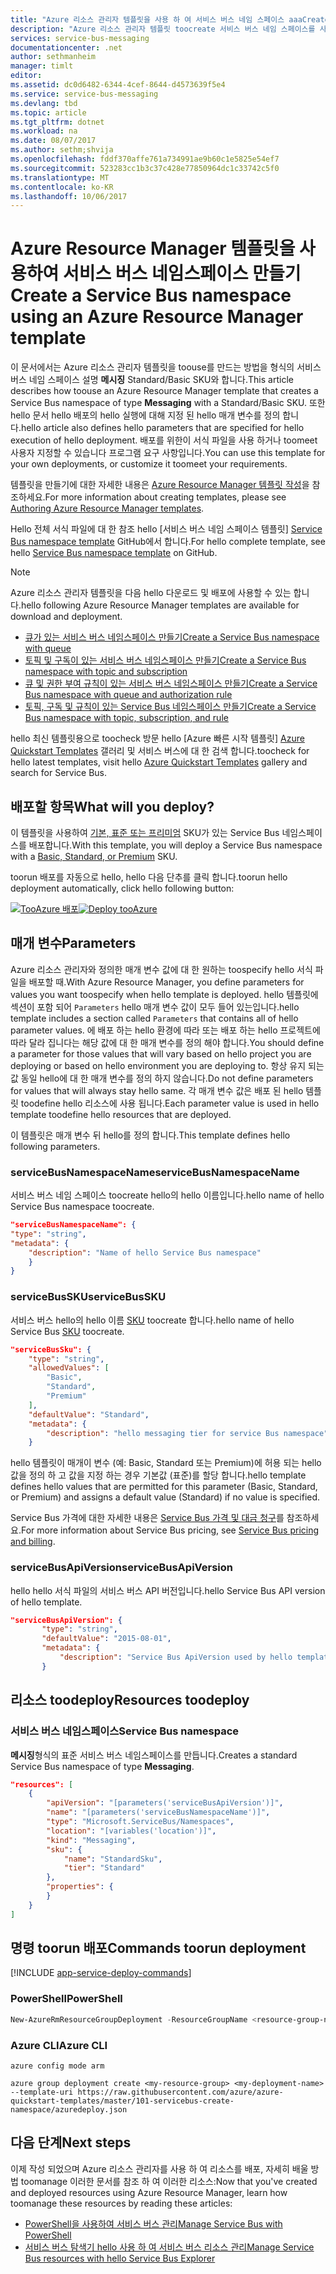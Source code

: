 ```yaml
---
title: "Azure 리소스 관리자 템플릿을 사용 하 여 서비스 버스 네임 스페이스 aaaCreate | Microsoft Docs"
description: "Azure 리소스 관리자 템플릿 toocreate 서비스 버스 네임 스페이스를 사용 하 여"
services: service-bus-messaging
documentationcenter: .net
author: sethmanheim
manager: timlt
editor: 
ms.assetid: dc0d6482-6344-4cef-8644-d4573639f5e4
ms.service: service-bus-messaging
ms.devlang: tbd
ms.topic: article
ms.tgt_pltfrm: dotnet
ms.workload: na
ms.date: 08/07/2017
ms.author: sethm;shvija
ms.openlocfilehash: fddf370affe761a734991ae9b60c1e5825e54ef7
ms.sourcegitcommit: 523283cc1b3c37c428e77850964dc1c33742c5f0
ms.translationtype: MT
ms.contentlocale: ko-KR
ms.lasthandoff: 10/06/2017
---
```

# <a name="create-a-service-bus-namespace-using-an-azure-resource-manager-template"></a><span data-ttu-id="496ac-103">Azure Resource Manager 템플릿을 사용하여 서비스 버스 네임스페이스 만들기</span><span class="sxs-lookup"><span data-stu-id="496ac-103">Create a Service Bus namespace using an Azure Resource Manager template</span></span>

<span data-ttu-id="496ac-104">이 문서에서는 Azure 리소스 관리자 템플릿을 toouse를 만드는 방법을 형식의 서비스 버스 네임 스페이스 설명 **메시징** Standard/Basic SKU와 합니다.</span><span class="sxs-lookup"><span data-stu-id="496ac-104">This article describes how toouse an Azure Resource Manager template that creates a Service Bus namespace of type **Messaging** with a Standard/Basic SKU.</span></span> <span data-ttu-id="496ac-105">또한 hello 문서 hello 배포의 hello 실행에 대해 지정 된 hello 매개 변수를 정의 합니다.</span><span class="sxs-lookup"><span data-stu-id="496ac-105">hello article also defines hello parameters that are specified for hello execution of hello deployment.</span></span> <span data-ttu-id="496ac-106">배포를 위한이 서식 파일을 사용 하거나 toomeet 사용자 지정할 수 있습니다 프로그램 요구 사항입니다.</span><span class="sxs-lookup"><span data-stu-id="496ac-106">You can use this template for your own deployments, or customize it toomeet your requirements.</span></span>

<span data-ttu-id="496ac-107">템플릿을 만들기에 대한 자세한 내용은 [Azure Resource Manager 템플릿 작성][Authoring Azure Resource Manager templates]을 참조하세요.</span><span class="sxs-lookup"><span data-stu-id="496ac-107">For more information about creating templates, please see [Authoring Azure Resource Manager templates][Authoring Azure Resource Manager templates].</span></span>

<span data-ttu-id="496ac-108">Hello 전체 서식 파일에 대 한 참조 hello [서비스 버스 네임 스페이스 템플릿] [ Service Bus namespace template] GitHub에서 합니다.</span><span class="sxs-lookup"><span data-stu-id="496ac-108">For hello complete template, see hello [Service Bus namespace template][Service Bus namespace template] on GitHub.</span></span>

> [!NOTE]
> <span data-ttu-id="496ac-109">Azure 리소스 관리자 템플릿을 다음 hello 다운로드 및 배포에 사용할 수 있는 합니다.</span><span class="sxs-lookup"><span data-stu-id="496ac-109">hello following Azure Resource Manager templates are available for download and deployment.</span></span> 
> 
> * [<span data-ttu-id="496ac-110">큐가 있는 서비스 버스 네임스페이스 만들기</span><span class="sxs-lookup"><span data-stu-id="496ac-110">Create a Service Bus namespace with queue</span></span>](service-bus-resource-manager-namespace-queue.md)
> * [<span data-ttu-id="496ac-111">토픽 및 구독이 있는 서비스 버스 네임스페이스 만들기</span><span class="sxs-lookup"><span data-stu-id="496ac-111">Create a Service Bus namespace with topic and subscription</span></span>](service-bus-resource-manager-namespace-topic.md)
> * [<span data-ttu-id="496ac-112">큐 및 권한 부여 규칙이 있는 서비스 버스 네임스페이스 만들기</span><span class="sxs-lookup"><span data-stu-id="496ac-112">Create a Service Bus namespace with queue and authorization rule</span></span>](service-bus-resource-manager-namespace-auth-rule.md)
> * [<span data-ttu-id="496ac-113">토픽, 구독 및 규칙이 있는 Service Bus 네임스페이스 만들기</span><span class="sxs-lookup"><span data-stu-id="496ac-113">Create a Service Bus namespace with topic, subscription, and rule</span></span>](service-bus-resource-manager-namespace-topic-with-rule.md)
> 
> <span data-ttu-id="496ac-114">hello 최신 템플릿용으로 toocheck 방문 hello [Azure 빠른 시작 템플릿] [ Azure Quickstart Templates] 갤러리 및 서비스 버스에 대 한 검색 합니다.</span><span class="sxs-lookup"><span data-stu-id="496ac-114">toocheck for hello latest templates, visit hello [Azure Quickstart Templates][Azure Quickstart Templates] gallery and search for Service Bus.</span></span>
> 
> 

## <a name="what-will-you-deploy"></a><span data-ttu-id="496ac-115">배포할 항목</span><span class="sxs-lookup"><span data-stu-id="496ac-115">What will you deploy?</span></span>
<span data-ttu-id="496ac-116">이 템플릿을 사용하여 [기본, 표준 또는 프리미엄](https://azure.microsoft.com/pricing/details/service-bus/) SKU가 있는 Service Bus 네임스페이스를 배포합니다.</span><span class="sxs-lookup"><span data-stu-id="496ac-116">With this template, you will deploy a Service Bus namespace with a [Basic, Standard, or Premium](https://azure.microsoft.com/pricing/details/service-bus/) SKU.</span></span>

<span data-ttu-id="496ac-117">toorun 배포를 자동으로 hello, hello 다음 단추를 클릭 합니다.</span><span class="sxs-lookup"><span data-stu-id="496ac-117">toorun hello deployment automatically, click hello following button:</span></span>

<span data-ttu-id="496ac-118">[![TooAzure 배포](./media/service-bus-resource-manager-namespace/deploybutton.png)](https://portal.azure.com/#create/Microsoft.Template/uri/https%3A%2F%2Fraw.githubusercontent.com%2FAzure%2Fazure-quickstart-templates%2Fmaster%2F101-servicebus-create-namespace%2Fazuredeploy.json)</span><span class="sxs-lookup"><span data-stu-id="496ac-118">[![Deploy tooAzure](./media/service-bus-resource-manager-namespace/deploybutton.png)](https://portal.azure.com/#create/Microsoft.Template/uri/https%3A%2F%2Fraw.githubusercontent.com%2FAzure%2Fazure-quickstart-templates%2Fmaster%2F101-servicebus-create-namespace%2Fazuredeploy.json)</span></span>

## <a name="parameters"></a><span data-ttu-id="496ac-119">매개 변수</span><span class="sxs-lookup"><span data-stu-id="496ac-119">Parameters</span></span>
<span data-ttu-id="496ac-120">Azure 리소스 관리자와 정의한 매개 변수 값에 대 한 원하는 toospecify hello 서식 파일을 배포할 때.</span><span class="sxs-lookup"><span data-stu-id="496ac-120">With Azure Resource Manager, you define parameters for values you want toospecify when hello template is deployed.</span></span> <span data-ttu-id="496ac-121">hello 템플릿에 섹션이 포함 되어 `Parameters` hello 매개 변수 값이 모두 들어 있는입니다.</span><span class="sxs-lookup"><span data-stu-id="496ac-121">hello template includes a section called `Parameters` that contains all of hello parameter values.</span></span> <span data-ttu-id="496ac-122">에 배포 하는 hello 환경에 따라 또는 배포 하는 hello 프로젝트에 따라 달라 집니다는 해당 값에 대 한 매개 변수를 정의 해야 합니다.</span><span class="sxs-lookup"><span data-stu-id="496ac-122">You should define a parameter for those values that will vary based on hello project you are deploying or based on hello environment you are deploying to.</span></span> <span data-ttu-id="496ac-123">항상 유지 되는 값 동일 hello에 대 한 매개 변수를 정의 하지 않습니다.</span><span class="sxs-lookup"><span data-stu-id="496ac-123">Do not define parameters for values that will always stay hello same.</span></span> <span data-ttu-id="496ac-124">각 매개 변수 값은 배포 된 hello 템플릿 toodefine hello 리소스에 사용 됩니다.</span><span class="sxs-lookup"><span data-stu-id="496ac-124">Each parameter value is used in hello template toodefine hello resources that are deployed.</span></span>

<span data-ttu-id="496ac-125">이 템플릿은 매개 변수 뒤 hello를 정의 합니다.</span><span class="sxs-lookup"><span data-stu-id="496ac-125">This template defines hello following parameters.</span></span>

### <a name="servicebusnamespacename"></a><span data-ttu-id="496ac-126">serviceBusNamespaceName</span><span class="sxs-lookup"><span data-stu-id="496ac-126">serviceBusNamespaceName</span></span>
<span data-ttu-id="496ac-127">서비스 버스 네임 스페이스 toocreate hello의 hello 이름입니다.</span><span class="sxs-lookup"><span data-stu-id="496ac-127">hello name of hello Service Bus namespace toocreate.</span></span>

```json
"serviceBusNamespaceName": {
"type": "string",
"metadata": { 
    "description": "Name of hello Service Bus namespace" 
    }
}
```

### <a name="servicebussku"></a><span data-ttu-id="496ac-128">serviceBusSKU</span><span class="sxs-lookup"><span data-stu-id="496ac-128">serviceBusSKU</span></span>
<span data-ttu-id="496ac-129">서비스 버스 hello의 hello 이름 [SKU](https://azure.microsoft.com/pricing/details/service-bus/) toocreate 합니다.</span><span class="sxs-lookup"><span data-stu-id="496ac-129">hello name of hello Service Bus [SKU](https://azure.microsoft.com/pricing/details/service-bus/) toocreate.</span></span>

```json
"serviceBusSku": { 
    "type": "string", 
    "allowedValues": [ 
        "Basic", 
        "Standard",
        "Premium" 
    ], 
    "defaultValue": "Standard", 
    "metadata": { 
        "description": "hello messaging tier for service Bus namespace" 
    } 

```

<span data-ttu-id="496ac-130">hello 템플릿이 매개이 변수 (예: Basic, Standard 또는 Premium)에 허용 되는 hello 값을 정의 하 고 값을 지정 하는 경우 기본값 (표준)를 할당 합니다.</span><span class="sxs-lookup"><span data-stu-id="496ac-130">hello template defines hello values that are permitted for this parameter (Basic, Standard, or Premium) and assigns a default value (Standard) if no value is specified.</span></span>

<span data-ttu-id="496ac-131">Service Bus 가격에 대한 자세한 내용은 [Service Bus 가격 및 대금 청구][Service Bus pricing and billing]를 참조하세요.</span><span class="sxs-lookup"><span data-stu-id="496ac-131">For more information about Service Bus pricing, see [Service Bus pricing and billing][Service Bus pricing and billing].</span></span>

### <a name="servicebusapiversion"></a><span data-ttu-id="496ac-132">serviceBusApiVersion</span><span class="sxs-lookup"><span data-stu-id="496ac-132">serviceBusApiVersion</span></span>
<span data-ttu-id="496ac-133">hello hello 서식 파일의 서비스 버스 API 버전입니다.</span><span class="sxs-lookup"><span data-stu-id="496ac-133">hello Service Bus API version of hello template.</span></span>

```json
"serviceBusApiVersion": { 
       "type": "string", 
       "defaultValue": "2015-08-01", 
       "metadata": { 
           "description": "Service Bus ApiVersion used by hello template" 
       } 
```

## <a name="resources-toodeploy"></a><span data-ttu-id="496ac-134">리소스 toodeploy</span><span class="sxs-lookup"><span data-stu-id="496ac-134">Resources toodeploy</span></span>
### <a name="service-bus-namespace"></a><span data-ttu-id="496ac-135">서비스 버스 네임스페이스</span><span class="sxs-lookup"><span data-stu-id="496ac-135">Service Bus namespace</span></span>
<span data-ttu-id="496ac-136">**메시징**형식의 표준 서비스 버스 네임스페이스를 만듭니다.</span><span class="sxs-lookup"><span data-stu-id="496ac-136">Creates a standard Service Bus namespace of type **Messaging**.</span></span>

```json
"resources": [
    {
        "apiVersion": "[parameters('serviceBusApiVersion')]",
        "name": "[parameters('serviceBusNamespaceName')]",
        "type": "Microsoft.ServiceBus/Namespaces",
        "location": "[variables('location')]",
        "kind": "Messaging",
        "sku": {
            "name": "StandardSku",
            "tier": "Standard"
        },
        "properties": {
        }
    }
]
```

## <a name="commands-toorun-deployment"></a><span data-ttu-id="496ac-137">명령 toorun 배포</span><span class="sxs-lookup"><span data-stu-id="496ac-137">Commands toorun deployment</span></span>
[!INCLUDE [app-service-deploy-commands](../../includes/app-service-deploy-commands.md)]

### <a name="powershell"></a><span data-ttu-id="496ac-138">PowerShell</span><span class="sxs-lookup"><span data-stu-id="496ac-138">PowerShell</span></span>
```powershell
New-AzureRmResourceGroupDeployment -ResourceGroupName <resource-group-name> -TemplateFile https://raw.githubusercontent.com/azure/azure-quickstart-templates/master/101-servicebus-create-namespace/azuredeploy.json
```

### <a name="azure-cli"></a><span data-ttu-id="496ac-139">Azure CLI</span><span class="sxs-lookup"><span data-stu-id="496ac-139">Azure CLI</span></span>
```azurecli
azure config mode arm

azure group deployment create <my-resource-group> <my-deployment-name> --template-uri https://raw.githubusercontent.com/azure/azure-quickstart-templates/master/101-servicebus-create-namespace/azuredeploy.json
```

## <a name="next-steps"></a><span data-ttu-id="496ac-140">다음 단계</span><span class="sxs-lookup"><span data-stu-id="496ac-140">Next steps</span></span>
<span data-ttu-id="496ac-141">이제 작성 되었으며 Azure 리소스 관리자를 사용 하 여 리소스를 배포, 자세히 배울 방법 toomanage 이러한 문서를 참조 하 여 이러한 리소스:</span><span class="sxs-lookup"><span data-stu-id="496ac-141">Now that you've created and deployed resources using Azure Resource Manager, learn how toomanage these resources by reading these articles:</span></span>

* [<span data-ttu-id="496ac-142">PowerShell을 사용하여 서비스 버스 관리</span><span class="sxs-lookup"><span data-stu-id="496ac-142">Manage Service Bus with PowerShell</span></span>](service-bus-manage-with-ps.md)
* [<span data-ttu-id="496ac-143">서비스 버스 탐색기 hello 사용 하 여 서비스 버스 리소스 관리</span><span class="sxs-lookup"><span data-stu-id="496ac-143">Manage Service Bus resources with hello Service Bus Explorer</span></span>](https://github.com/paolosalvatori/ServiceBusExplorer/releases)

[Authoring Azure Resource Manager templates]: ../azure-resource-manager/resource-group-authoring-templates.md
[Service Bus namespace template]: https://github.com/Azure/azure-quickstart-templates/blob/master/101-servicebus-create-namespace/
[Azure Quickstart Templates]: https://azure.microsoft.com/documentation/templates/?term=service+bus
[Service Bus pricing and billing]: service-bus-pricing-billing.md
[Using Azure PowerShell with Azure Resource Manager]: ../azure-resource-manager/powershell-azure-resource-manager.md
[Using hello Azure CLI for Mac, Linux, and Windows with Azure Resource Management]: ../azure-resource-manager/xplat-cli-azure-resource-manager.md
